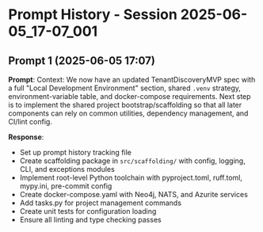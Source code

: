 # Prompt History - Session 2025-06-05_17-07_001

## Prompt 1 (2025-06-05 17:07)
**Prompt**: Context: We now have an updated TenantDiscoveryMVP spec with a full "Local Development Environment" section, shared `.venv` strategy, environment-variable table, and docker-compose requirements. Next step is to implement the shared project bootstrap/scaffolding so that all later components can rely on common utilities, dependency management, and CI/lint config.

**Response**: 
- Set up prompt history tracking file
- Create scaffolding package in `src/scaffolding/` with config, logging, CLI, and exceptions modules
- Implement root-level Python toolchain with pyproject.toml, ruff.toml, mypy.ini, pre-commit config
- Create docker-compose.yaml with Neo4j, NATS, and Azurite services
- Add tasks.py for project management commands
- Create unit tests for configuration loading
- Ensure all linting and type checking passes